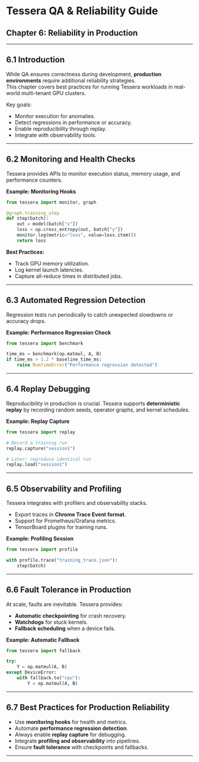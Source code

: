 # Tessera QA & Reliability Guide  
## Chapter 6: Reliability in Production

---

## 6.1 Introduction  

While QA ensures correctness during development, **production environments** require additional reliability strategies.  
This chapter covers best practices for running Tessera workloads in real-world multi-tenant GPU clusters.  

Key goals:  
- Monitor execution for anomalies.  
- Detect regressions in performance or accuracy.  
- Enable reproducibility through replay.  
- Integrate with observability tools.  

---

## 6.2 Monitoring and Health Checks  

Tessera provides APIs to monitor execution status, memory usage, and performance counters.  

**Example: Monitoring Hooks**
```python
from tessera import monitor, graph

@graph.training_step
def step(batch):
    out = model(batch["x"])
    loss = op.cross_entropy(out, batch["y"])
    monitor.log(metric="loss", value=loss.item())
    return loss
```

**Best Practices:**  
- Track GPU memory utilization.  
- Log kernel launch latencies.  
- Capture all-reduce times in distributed jobs.  

---

## 6.3 Automated Regression Detection  

Regression tests run periodically to catch unexpected slowdowns or accuracy drops.  

**Example: Performance Regression Check**
```python
from tessera import benchmark

time_ms = benchmark(op.matmul, A, B)
if time_ms > 1.2 * baseline_time_ms:
    raise RuntimeError("Performance regression detected")
```

---

## 6.4 Replay Debugging  

Reproducibility in production is crucial. Tessera supports **deterministic replay** by recording random seeds, operator graphs, and kernel schedules.  

**Example: Replay Capture**
```python
from tessera import replay

# Record a training run
replay.capture("session1")

# Later: reproduce identical run
replay.load("session1")
```

---

## 6.5 Observability and Profiling  

Tessera integrates with profilers and observability stacks.  
- Export traces in **Chrome Trace Event format**.  
- Support for Prometheus/Grafana metrics.  
- TensorBoard plugins for training runs.  

**Example: Profiling Session**
```python
from tessera import profile

with profile.trace("training_trace.json"):
    step(batch)
```

---

## 6.6 Fault Tolerance in Production  

At scale, faults are inevitable. Tessera provides:  
- **Automatic checkpointing** for crash recovery.  
- **Watchdogs** for stuck kernels.  
- **Fallback scheduling** when a device fails.  

**Example: Automatic Fallback**
```python
from tessera import fallback

try:
    Y = op.matmul(A, B)
except DeviceError:
    with fallback.to("cpu"):
        Y = op.matmul(A, B)
```

---

## 6.7 Best Practices for Production Reliability  

- Use **monitoring hooks** for health and metrics.  
- Automate **performance regression detection**.  
- Always enable **replay capture** for debugging.  
- Integrate **profiling and observability** into pipelines.  
- Ensure **fault tolerance** with checkpoints and fallbacks.  

---
